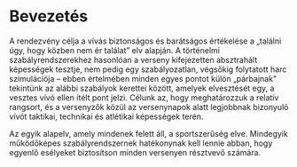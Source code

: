 # Bevezetés

A rendezvény célja a vívás biztonságos és barátságos értékelése a „találni úgy, hogy közben nem ér találat” elv alapján. A történelmi szabályrendszerekhez hasonlóan a verseny kifejezetten absztrahált képességek tesztje, nem pedig egy szabályozatlan, végsőkig folytatott harc szimulációja – ebben
értelmében minden egyes pontot külön „párbajnak” tekintünk az alábbi szabályok kerettei között, amelyek elvesztését egy, a vesztes vívó ellen ítélt pont jelzi. Célunk az, hogy meghatározzuk a relatív rangsort, és a versenyzők közül az versenynapok alatt legjobbnak bizonyuló vívót taktikai, technikai és atlétikai képességek terén.

Az egyik alapelv, amely mindenek felett áll, a sportszerűség elve. Mindegyik működőképes szabályrendszernek hatékonynak kell lennie abban, hogy egyenlő esélyeket biztosítson minden versenyen résztvevő számára.
